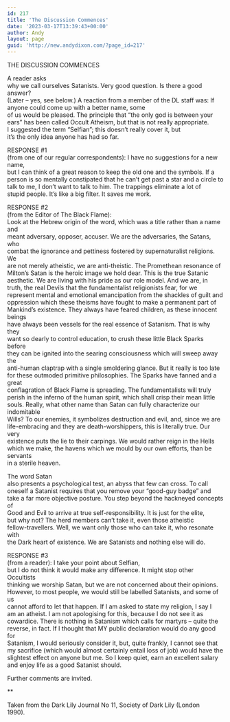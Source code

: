 ```yaml
---
id: 217
title: 'The Discussion Commences'
date: '2023-03-17T13:39:43+00:00'
author: Andy
layout: page
guid: 'http://new.andydixon.com/?page_id=217'
---
```


THE DISCUSSION COMMENCES

A reader asks  
why we call ourselves Satanists. Very good question. Is there a good answer?  
(Later – yes, see below.) A reaction from a member of the DL staff was: If  
anyone could come up with a better name, some  
of us would be pleased. The principle that “the only god is between your  
ears” has been called Occult Atheism, but that is not really appropriate.  
I suggested the term “Selfian”; this doesn’t really cover it, but  
it’s the only idea anyone has had so far.

RESPONSE #1  
(from one of our regular correspondents): I have no suggestions for a new name,  
but I can think of a great reason to keep the old one and the symbols. If a  
person is so mentally constipated that he can’t get past a star and a circle to  
talk to me, I don’t want to talk to him. The trappings eliminate a lot of  
stupid people. It’s like a big filter. It saves me work.

RESPONSE #2  
(from the Editor of The Black Flame):  
Look at the Hebrew origin of the word, which was a title rather than a name and  
meant adversary, opposer, accuser. We are the adversaries, the Satans, who  
combat the ignorance and pettiness fostered by supernaturalist religions. We  
are not merely atheistic, we are anti-theistic. The Promethean resonance of  
Milton’s Satan is the heroic image we hold dear. This is the true Satanic  
aesthetic. We are living with his pride as our role model. And we are, in  
truth, the real Devils that the fundamentalist religionists fear, for we  
represent mental and emotional emancipation from the shackles of guilt and  
oppression which these theisms have fought to make a permanent part of  
Mankind’s existence. They always have feared children, as these innocent beings  
have always been vessels for the real essence of Satanism. That is why they  
want so dearly to control education, to crush these little Black Sparks before  
they can be ignited into the searing consciousness which will sweep away the  
anti-human claptrap with a single smoldering glance. But it really is too late  
for these outmoded primitive philosophies. The Sparks have fanned and a great  
conflagration of Black Flame is spreading. The fundamentalists will truly  
perish in the inferno of the human spirit, which shall crisp their mean little  
souls. Really, what other name than Satan can fully characterize our indomitable  
Wills? To our enemies, it symbolizes destruction and evil, and, since we are  
life-embracing and they are death-worshippers, this is literally true. Our very  
existence puts the lie to their carpings. We would rather reign in the Hells  
which we make, the havens which we mould by our own efforts, than be servants  
in a sterile heaven.

The word Satan  
also presents a psychological test, an abyss that few can cross. To call  
oneself a Satanist requires that you remove your “good-guy badge” and  
take a far more objective posture. You step beyond the hackneyed concepts of  
Good and Evil to arrive at true self-responsibility. It is just for the elite,  
but why not? The herd members can’t take it, even those atheistic  
fellow-travellers. Well, we want only those who can take it, who resonate with  
the Dark heart of existence. We are Satanists and nothing else will do.

RESPONSE #3  
(from a reader): I take your point about Selfian,  
but I do not think it would make any difference. It might stop other Occultists  
thinking we worship Satan, but we are not concerned about their opinions.  
However, to most people, we would still be labelled Satanists, and some of us  
cannot afford to let that happen. If I am asked to state my religion, I say I  
am an atheist. I am not apologising for this, because I do not see it as  
cowardice. There is nothing in Satanism which calls for martyrs – quite the  
reverse, in fact. If I thought that MY public declaration would do any good for  
Satanism, I would seriously consider it, but, quite frankly, I cannot see that  
my sacrifice (which would almost certainly entail loss of job) would have the  
slightest effect on anyone but me. So I keep quiet, earn an excellent salary  
and enjoy life as a good Satanist should.

Further comments are invited.

\*\*

Taken from the Dark Lily Journal No 11, Society of Dark Lily (London  
1990).